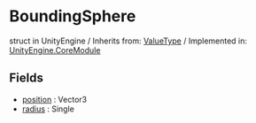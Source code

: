 # BoundingSphere
struct in UnityEngine
 / Inherits from: <a href="https://docs.unity3d.com/6000.0/Documentation/ScriptReference/ValueType.html">ValueType</a> / Implemented in: <a href="https://docs.unity3d.com/6000.0/Documentation/ScriptReference/UnityEngine.CoreModule.html">UnityEngine.CoreModule</a>
## Fields
- <a href="https://docs.unity3d.com/6000.0/Documentation/ScriptReference/BoundingSphere-position.html">position</a> : Vector3
- <a href="https://docs.unity3d.com/6000.0/Documentation/ScriptReference/BoundingSphere-radius.html">radius</a> : Single
